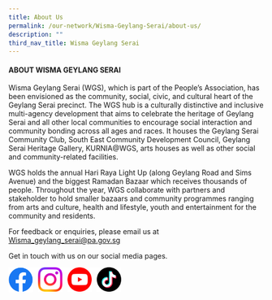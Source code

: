 ```yaml
---
title: About Us
permalink: /our-network/Wisma-Geylang-Serai/about-us/
description: ""
third_nav_title: Wisma Geylang Serai
---
```

#### ABOUT WISMA GEYLANG SERAI

Wisma Geylang Serai (WGS), which is part of the People’s Association, has been envisioned as the community, social, civic, and cultural heart of the Geylang Serai precinct. The WGS hub is a culturally distinctive and inclusive multi-agency development that aims to celebrate the heritage of Geylang Serai and all other local communities to encourage social interaction and community bonding across all ages and races. It houses the Geylang Serai Community Club, South East Community Development Council, Geylang Serai Heritage Gallery, KURNIA@WGS, arts houses as well as other social and community-related facilities.

WGS holds the annual Hari Raya Light Up (along Geylang Road and Sims Avenue) and the biggest Ramadan Bazaar which receives thousands of people. Throughout the year, WGS collaborate with partners and stakeholder to hold smaller bazaars and community programmes ranging from arts and culture, health and lifestyle, youth and entertainment for the community and residents.



For feedback or enquiries, please email us at [Wisma\_geylang\_serai@pa.gov.sg](mailto:Wisma_geylang_serai@pa.gov.sg)

Get in touch with us on our social media pages.<br>

<a href="https://www.facebook.com/WismaGeylangSerai"> <img style="width:48px"  align="left" src="/images/Facebook Button Logo.png"></a>

<img style="width:10px"  align="left" src="/images/Blank Space.png">

<a href="https://www.instagram.com/wgeylangserai/"> <img style="width:48px"  align="left" src="/images/Instagram Logo.png"></a>

<img style="width:10px"  align="left" src="/images/Blank Space.png">

<a href="https://www.youtube.com/c/WismaGeylangSerai_WGS"> <img style="width:48px"  align="left" src="/images/Youtube Button Logo.png"></a>

<img style="width:10px"  align="left" src="/images/Blank Space.png">

<a href="https://www.tiktok.com/@wismageylangserai"> <img style="width:48px"  align="left" src="/images/Tik Tok Button Logo.png"></a>
